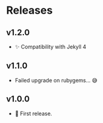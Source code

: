 # Releases

## v1.2.0

- ✨ Compatibility with Jekyll 4

## v1.1.0

- Failed upgrade on rubygems… 😅

## v1.0.0

- 🎉 First release.
